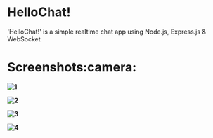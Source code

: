 # HelloChat!
<p>'HelloChat!' is a simple realtime chat app using Node.js, Express.js & WebSocket</p>
<h1><b>Screenshots:camera:<b></h1>
<p align="center">
  
![1](https://user-images.githubusercontent.com/80978853/113436734-8ac6a480-93e5-11eb-8241-a2c11713e56f.PNG)

![2](https://user-images.githubusercontent.com/80978853/113436749-90bc8580-93e5-11eb-95bc-f0e8229d1401.PNG)

![3](https://user-images.githubusercontent.com/80978853/113436744-8ef2c200-93e5-11eb-916f-87fe58d4574f.PNG)

![4](https://user-images.githubusercontent.com/80978853/113436746-9023ef00-93e5-11eb-9038-b5a6d42c4056.PNG)

</p>

